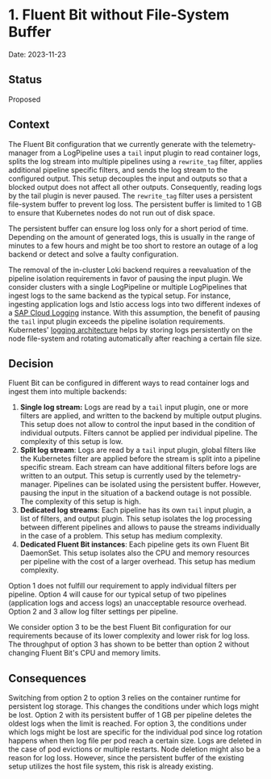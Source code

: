 # 1. Fluent Bit without File-System Buffer

Date: 2023-11-23

## Status

Proposed

## Context

The Fluent Bit configuration that we currently generate with the telemetry-manager from a LogPipeline uses a `tail`
input plugin to read container logs, splits the log stream into multiple pipelines using a `rewrite_tag` filter, applies
additional pipeline specific filters, and sends the log stream to the configured output. This setup decouples the input
and outputs so that a blocked output does not affect all other outputs. Consequently, reading logs by the tail plugin is
never paused. The `rewrite_tag` filter uses a persistent file-system buffer to prevent log loss. The persistent buffer
is limited to 1 GB to ensure that Kubernetes nodes do not run out of disk space.

The persistent buffer can ensure log loss only for a short period of time. Depending on the amount of generated logs,
this is usually in the range of minutes to a few hours and might be too short to restore an outage of a log backend or
detect and solve a faulty configuration.

The removal of the in-cluster Loki backend requires a reevaluation of the pipeline isolation requirements in favor of
pausing the input plugin. We consider clusters with a single LogPipeline or multiple LogPipelines that ingest logs to
the same backend as the typical setup. For instance, ingesting application logs and Istio access logs into two different
indexes of a [SAP Cloud Logging](../../user/integration/sap-cloud-logging) instance. With this assumption, the benefit
of pausing the `tail` input plugin exceeds the pipeline isolation requirements. Kubernetes' [logging
architecture](https://kubernetes.io/docs/concepts/cluster-administration/logging/) helps by storing logs persistently on
the node file-system and rotating automatically after reaching a certain file size.

## Decision

Fluent Bit can be configured in different ways to read container logs and ingest them into multiple backends:

1. **Single log stream:** Logs are read by a `tail` input plugin, one or more filters are applied, and written to the
   backend by multiple output plugins. This setup does not allow to control the input based in the condition of
   individual outputs. Filters cannot be applied per individual pipeline. The complexity of this setup is low.
2. **Split log stream**: Logs are read by a `tail` input plugin, global filters like the Kubernetes filter are applied
   before the stream is split into a pipeline specific stream. Each stream can have additional filters before logs are
   written to an output. This setup is currently used by the telemetry-manager. Pipelines can be isolated using the
   persistent buffer. However, pausing the input in the situation of a backend outage is not possible. The complexity of
   this setup is high.
3. **Dedicated log streams**: Each pipeline has its own `tail` input plugin, a list of filters, and output plugin. This
   setup isolates the log processing between different pipelines and allows to pause the streams individually in the
   case of a problem. This setup has medium complexity.
4. **Dedicated Fluent Bit instances**: Each pipeline gets its own Fluent Bit DaemonSet. This setup isolates also the CPU
   and memory resources per pipeline with the cost of a larger overhead. This setup has medium complexity.

Option 1 does not fulfill our requirement to apply individual filters per pipeline. Option 4 will cause for our typical
setup of two pipelines (application logs and access logs) an unacceptable resource overhead. Option 2 and 3 allow log
filter settings per pipeline.

We consider option 3 to be the best Fluent Bit configuration for our requirements because of its lower complexity and
lower risk for log loss. The throughput of option 3 has shown to be better than option 2 without changing Fluent Bit's
CPU and memory limits.

## Consequences

Switching from option 2 to option 3 relies on the container runtime for persistent log storage. This changes the
conditions under which logs might be lost. Option 2 with its persistent buffer of 1 GB per pipeline deletes the
oldest logs when the limit is reached. For option 3, the conditions under which logs might be lost are specific for the
individual pod since log rotation happens when then log file per pod reach a certain size. Logs are deleted in the case
of pod evictions or multiple restarts. Node deletion might also be a reason for log loss. However, since the persistent
buffer of the existing setup utilizes the host file system, this risk is already existing.
